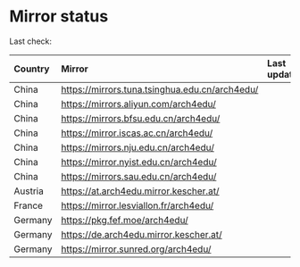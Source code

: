 <script src="./time.js"></script>
# Mirror status
Last check: <script type="text/javascript">localize(1698844813.7487583);</script>

|Country|Mirror|Last update|
|:------|:-----|:----------|
|China|https://mirrors.tuna.tsinghua.edu.cn/arch4edu/|<script type="text/javascript">localize(1698777003);</script>|
|China|https://mirrors.aliyun.com/arch4edu/|<script type="text/javascript">localize(1698777003);</script>|
|China|https://mirrors.bfsu.edu.cn/arch4edu/|<script type="text/javascript">localize(1698777003);</script>|
|China|https://mirror.iscas.ac.cn/arch4edu/|<script type="text/javascript">localize(1698777003);</script>|
|China|https://mirrors.nju.edu.cn/arch4edu/|<script type="text/javascript">localize(1698777003);</script>|
|China|https://mirror.nyist.edu.cn/arch4edu/|<script type="text/javascript">localize(1698777003);</script>|
|China|https://mirrors.sau.edu.cn/arch4edu/|<script type="text/javascript">localize(1698777003);</script>|
|Austria|https://at.arch4edu.mirror.kescher.at/|<script type="text/javascript">localize(1698777003);</script>|
|France|https://mirror.lesviallon.fr/arch4edu/|<script type="text/javascript">localize(1698777003);</script>|
|Germany|https://pkg.fef.moe/arch4edu/|<script type="text/javascript">localize(1698777003);</script>|
|Germany|https://de.arch4edu.mirror.kescher.at/|<script type="text/javascript">localize(1698777003);</script>|
|Germany|https://mirror.sunred.org/arch4edu/|<script type="text/javascript">localize(1698777003);</script>|

<script src="./tablefilter/tablefilter.js"></script>
<script src="./table.js"></script>